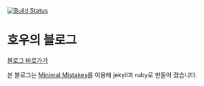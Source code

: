 
[![Build Status](https://travis-ci.org/Vnthf/blog.svg?branch=gh-pages)](https://travis-ci.org/Vnthf/blog)

# 호우의 블로그 
[블로그 바로가기](http://Vnthf.github.io/blog)


본 블로그는 [Minimal Mistakes](http://mmistakes.github.io/minimal-mistakes)를 이용해 jekyll과 ruby로 만들어 졌습니다.  

